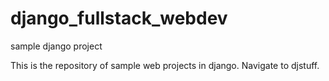 # django_fullstack_webdev
sample django project


This is the repository of sample web projects in django.
Navigate to djstuff.
